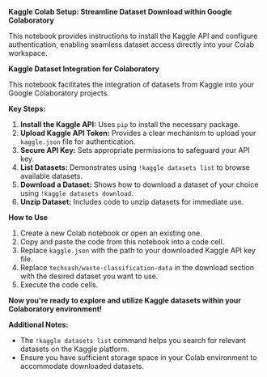 
**Kaggle Colab Setup: Streamline Dataset Download within Google Colaboratory**

This notebook provides instructions to install the Kaggle API and configure authentication, enabling seamless dataset access directly into your Colab workspace.


**Kaggle Dataset Integration for Colaboratory**

This notebook facilitates the integration of datasets from Kaggle into your Google Colaboratory projects. 

**Key Steps:**

1. **Install the Kaggle API:** Uses `pip` to install the necessary package.
2. **Upload Kaggle API Token:** Provides a clear mechanism to upload your `kaggle.json` file for authentication.
3. **Secure API Key:** Sets appropriate permissions to safeguard your API key.
4. **List Datasets:** Demonstrates using `!kaggle datasets list` to browse available datasets.
5. **Download a Dataset:** Shows how to download a dataset of your choice using `!kaggle datasets download`.
6. **Unzip Dataset:** Includes code to unzip datasets for immediate use.

**How to Use**

1. Create a new Colab notebook or open an existing one.
2. Copy and paste the code from this notebook into a code cell. 
3. Replace `kaggle.json` with the path to your downloaded Kaggle API key file.
4. Replace `techsash/waste-classification-data` in the download section with the desired dataset you want to use.
5. Execute the code cells.

**Now you're ready to explore and utilize Kaggle datasets within your Colaboratory environment!**

**Additional Notes:**

* The `!kaggle datasets list` command helps you search for relevant datasets on the Kaggle platform.
* Ensure you have sufficient storage space in your Colab environment to accommodate downloaded datasets.


